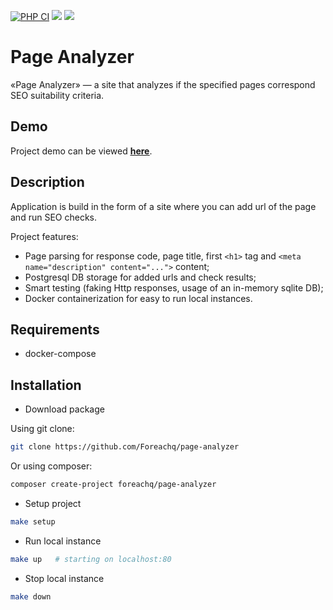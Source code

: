 [![PHP CI](https://github.com/ForeachQ/page-analyzer/actions/workflows/php-ci.yml/badge.svg)](https://github.com/ForeachQ/page-analyzer/actions/workflows/php-ci.yml)
<a href="https://codeclimate.com/github/Foreachq/php-project-lvl3/maintainability"><img src="https://api.codeclimate.com/v1/badges/d1d05c4334d2654423b1/maintainability" /></a>
<a href="https://codeclimate.com/github/Foreachq/php-project-lvl3/test_coverage"><img src="https://api.codeclimate.com/v1/badges/d1d05c4334d2654423b1/test_coverage" /></a>

# Page Analyzer

«Page Analyzer» — a site that analyzes if the specified pages correspond SEO suitability criteria.

## Demo

Project demo can be viewed [<ins>**here**</ins>](https://foreachq-page-analyzer.herokuapp.com/).

## Description

Application is build in the form of a site where you can add url of the page and run SEO checks.

Project features:
- Page parsing for response code, page title, first `<h1>` tag and `<meta name="description" content="...">` content;
- Postgresql DB storage for added urls and check results;
- Smart testing (faking Http responses, usage of an in-memory sqlite DB);
- Docker containerization for easy to run local instances.

## Requirements

- docker-compose

## Installation

- Download package

Using git clone:

``` bash
git clone https://github.com/Foreachq/page-analyzer
```

Or using composer:

``` bash
composer create-project foreachq/page-analyzer
```

- Setup project

``` bash
make setup
```

- Run local instance

``` bash
make up   # starting on localhost:80
```

- Stop local instance

``` bash
make down
```

